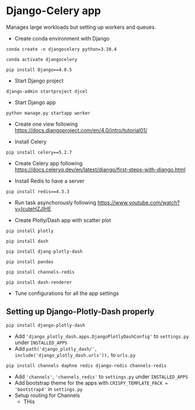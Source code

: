 # Django-Celery app
Manages large workloads but setting up workers and queues.

- Create conda environment with Django
```
conda create -n djangocelery python=3.10.4
```
```
conda activate djangocelery
```
```
pip install Django==4.0.5
```

- Start Django project
```
django-admin startproject djcel
```

- Start Django app
```
python manage.py startapp worker
```

- Create one view following https://docs.djangoproject.com/en/4.0/intro/tutorial01/

- Install Celery
```
pip install celery==5.2.7
```

- Create Celery app following https://docs.celeryq.dev/en/latest/django/first-steps-with-django.html

- Install Redis to have a server
``` 
pip install redis==4.3.3
```

- Run task asynchorously following https://www.youtube.com/watch?v=IcuteHZJlHE

- Create Plotly/Dash app with scatter plot
```
pip install plotly
```
```
pip install dash
```
```
pip install djang-plotly-dash
```
```
pip install pandas
```
```
pip install channels-redis
```
```
pip install dash-renderer
``` 

- Tune configurations for all the app settings

## Setting up Django-Plotly-Dash properly
```
pip install django-plotly-dash
``` 
- Add `'django_plotly_dash.apps.DjangoPlotlyDashConfig'` to `settings.py` under `INSTALLED_APPS`
- Add `path('django_plotly_dash/', include('django_plotly_dash.urls')),` to `urls.py`
```
pip install channels daphne redis django-redis channels-redis
```
- Add `'channels'`, `'channels_redis'` to `settings.py` under `INSTALLED_APPS`
- Add bootstrap theme for the apps with `CRISPY_TEMPLATE_PACK = 'bootstrap4'` in `settings.py`
- Setup routing for Channels
    - THis